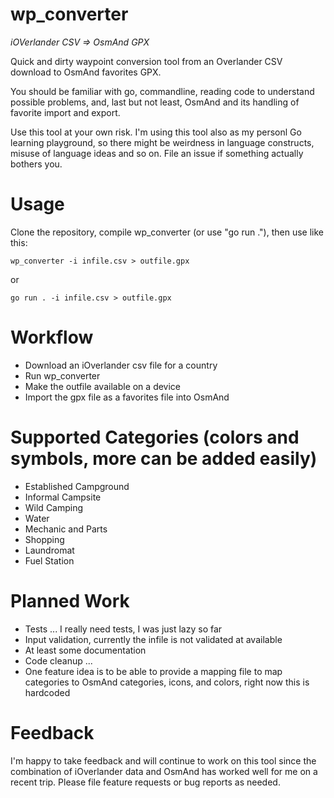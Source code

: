# wp_converter

_iOVerlander CSV => OsmAnd GPX_

Quick and dirty waypoint conversion tool from an Overlander CSV download to OsmAnd favorites GPX.

You should be familiar with go, commandline, reading code to understand possible problems, and, last but not least, OsmAnd and its handling of favorite import and export.

Use this tool at your own risk. I'm using this tool also as my personl Go learning playground, so there might be weirdness in language constructs, misuse of language ideas and so on. File an issue if something actually bothers you.

# Usage

Clone the repository, compile wp_converter (or use "go run ."), then use like this:

```shell
wp_converter -i infile.csv > outfile.gpx
```

or

```shell
go run . -i infile.csv > outfile.gpx
```

# Workflow

- Download an iOverlander csv file for a country
- Run wp_converter
- Make the outfile available on a device
- Import the gpx file as a favorites file into OsmAnd

# Supported Categories (colors and symbols, more can be added easily)

- Established Campground
- Informal Campsite
- Wild Camping
- Water
- Mechanic and Parts
- Shopping
- Laundromat
- Fuel Station

# Planned Work

- Tests ... I really need tests, I was just lazy so far
- Input validation, currently the infile is not validated at available
- At least some documentation
- Code cleanup ...
- One feature idea is to be able to provide a mapping file to map categories to OsmAnd categories, icons, and colors, right now this is hardcoded

# Feedback

I'm happy to take feedback and will continue to work on this tool since the combination of iOverlander data and OsmAnd has worked well for me on a recent trip. Please file feature requests or bug reports as needed.

